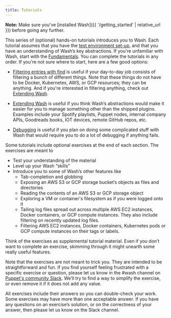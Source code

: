 ```yaml
---
title: Tutorials
---
```

**Note:** Make sure you've [installed Wash]({{ '/getting_started' | relative_url }}) before going any further.

This series of (optional) hands-on tutorials introduces you to Wash. Each tutorial assumes that you have the [test environment set-up](00_test_environment), and that you have an understanding of Wash’s key abstractions. If you're unfamiliar with Wash, start with the [Fundamentals](01_fundamentals/plugins-actions-entries). You can complete the tutorials in any order. If you're not sure where to start, here are a few good options: 

* [Filtering entries with find](02_find) is useful if your day-to-day job consists of filtering a bunch of different things. Note that these things do not have to be Docker, Kubernetes, AWS, or GCP resources; they can be anything. And if you're interested in filtering anything, check out [Extending Wash](03_extending_wash).

* [Extending Wash](03_extending_wash) is useful if you think Wash’s abstractions would make it easier for you to manage something other than the shipped plugins. Examples include your Spotify playlists, Puppet nodes, internal company APIs, Goodreads books, IOT devices, remote GitHub repos, etc.

* [Debugging](04_debugging/whistory) is useful if you plan on doing some complicated stuff with Wash that would require you to do a lot of debugging if anything fails.

Some tutorials include optional exercises at the end of each section. The exercises are meant to
* Test your understanding of the material
* Level up your Wash “skills”
* Introduce you to some of Wash’s other features like
    * Tab-completion and globbing
    * Exposing an AWS S3 or GCP storage bucket’s objects as files and directories
    * Reading the contents of an AWS S3 or GCP storage object
    * Exploring a VM or container's filesystem as if you were logged onto it
    * Tailing log files spread out across multiple AWS EC2 instances, Docker containers, or GCP compute instances. They also include filtering on recently updated log files.
    * Filtering AWS EC2 instances, Docker containers, Kubernetes pods or GCP compute instances on their tags or labels.

Think of the exercises as supplemental tutorial material. Even if you don’t want to complete an exercise, skimming through it might unearth some really useful features.

Note that the exercises are not meant to trick you. They are intended to be straightforward and fun. If you find yourself feeling frustrated with a specific exercise or question, please let us know in the #wash channel on [Puppet's community Slack](https://puppetcommunity.slack.com/?redir=%2Fapp_redirect%3Fchannel%3Dwash). We’ll try to find a way to simplify the exercise, or even remove it if it does not add any value.

All exercises include their answers so you can double-check your work. Some exercises may have more than one acceptable answer. If you have any questions on an exercise’s solution, or on the correctness of your answer, then please let us know on the Slack channel.
